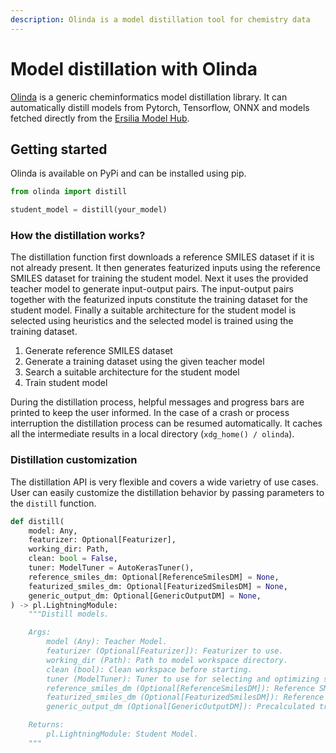 ```yaml
---
description: Olinda is a model distillation tool for chemistry data
---
```


# Model distillation with Olinda

[Olinda](https://github.com/ersilia-os/olinda) is a generic cheminformatics model distillation library. It can automatically distill models from Pytorch, Tensorflow, ONNX and models fetched directly from the [Ersilia Model Hub](https://ersilia.io/model-hub).

## Getting started

Olinda is available on PyPi and can be installed using pip.

```python
from olinda import distill

student_model = distill(your_model)
```

### How the distillation works?

The distillation function first downloads a reference SMILES dataset if it is not already present. It then generates featurized inputs using the reference SMILES dataset for training the student model. Next it uses the provided teacher model to generate input-output pairs. The input-output pairs together with the featurized inputs constitute the training dataset for the student model. Finally a suitable architecture for the student model is selected using heuristics and the selected model is trained using the training dataset.

1. Generate reference SMILES dataset
2. Generate a training dataset using the given teacher model
3. Search a suitable architecture for the student model
4. Train student model

During the distillation process, helpful messages and progress bars are printed to keep the user informed. In the case of a crash or process interruption the distillation process can be resumed automatically. It caches all the intermediate results in a local directory (`xdg_home() / olinda`).

### Distillation customization

The distillation API is very flexible and covers a wide varietry of use cases. User can easily customize the distillation behavior by passing parameters to the `distill` function.

```python
def distill(
    model: Any,
    featurizer: Optional[Featurizer],
    working_dir: Path,
    clean: bool = False,
    tuner: ModelTuner = AutoKerasTuner(),
    reference_smiles_dm: Optional[ReferenceSmilesDM] = None,
    featurized_smiles_dm: Optional[FeaturizedSmilesDM] = None,
    generic_output_dm: Optional[GenericOutputDM] = None,
) -> pl.LightningModule:
    """Distill models.

    Args:
        model (Any): Teacher Model.
        featurizer (Optional[Featurizer]): Featurizer to use.
        working_dir (Path): Path to model workspace directory.
        clean (bool): Clean workspace before starting.
        tuner (ModelTuner): Tuner to use for selecting and optimizing student model.
        reference_smiles_dm (Optional[ReferenceSmilesDM]): Reference SMILES datamodules.
        featurized_smiles_dm (Optional[FeaturizedSmilesDM]): Reference Featurized SMILES datamodules.
        generic_output_dm (Optional[GenericOutputDM]): Precalculated training dataset for student model.

    Returns:
        pl.LightningModule: Student Model.
    """
```


